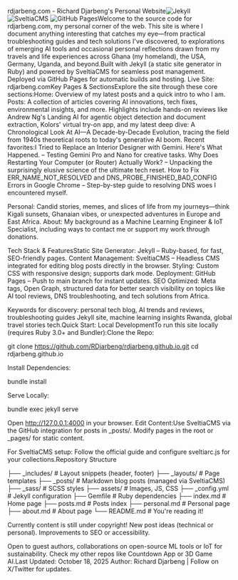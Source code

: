 rdjarbeng.com - Richard Djarbeng's Personal Website![Jekyll](https://jekyllrb.com/img/logo-2x.png) ![SveltiaCMS](https://github.com/sveltia/sveltia-cms/raw/main/media/logo.svg) ![GitHub Pages](https://github.com/github/docs/blob/main/assets/cb-24/images/projects/github-pages-badge.svg)Welcome to the source code for rdjarbeng.com, my personal corner of the web. This site is where I document anything interesting that catches my eye—from practical troubleshooting guides and tech solutions I've discovered, to explorations of emerging AI tools and occasional personal reflections drawn from my travels and life experiences across Ghana (my homeland), the USA, Germany, Uganda, and beyond.Built with Jekyll (a static site generator in Ruby) and powered by SveltiaCMS for seamless post management. Deployed via GitHub Pages for automatic builds and hosting. Live Site: rdjarbeng.comKey Pages & SectionsExplore the site through these core sections:Home: Overview of my latest posts and a quick intro to who I am.
Posts: A collection of articles covering AI innovations, tech fixes, environmental insights, and more. Highlights include hands-on reviews like Andrew Ng's Landing AI for agentic object detection and document extraction, Kolors' virtual try-on app, and my latest deep dive: A Chronological Look At AI—A Decade-by-Decade Evolution, tracing the field from 1940s theoretical roots to today's generative AI boom. Recent favorites:I Tried to Replace an Interior Designer with Gemini. Here's What Happened. – Testing Gemini Pro and Nano for creative tasks.
Why Does Restarting Your Computer (or Router) Actually Work? – Unpacking the surprisingly elusive science of the ultimate tech reset.
How to Fix ERR_NAME_NOT_RESOLVED and DNS_PROBE_FINISHED_BAD_CONFIG Errors in Google Chrome – Step-by-step guide to resolving DNS woes I encountered myself.

Personal: Candid stories, memes, and slices of life from my journeys—think Kigali sunsets, Ghanaian vibes, or unexpected adventures in Europe and East Africa.
About: My background as a Machine Learning Engineer & IoT Specialist, including ways to contact me or support my work through donations.

Tech Stack & FeaturesStatic Site Generator: Jekyll – Ruby-based, for fast, SEO-friendly pages.
Content Management: SveltiaCMS – Headless CMS integrated for editing blog posts directly in the browser.
Styling: Custom CSS with responsive design; supports dark mode.
Deployment: GitHub Pages – Push to main branch for instant updates.
SEO Optimized: Meta tags, Open Graph, structured data for better search visibility on topics like AI tool reviews, DNS troubleshooting, and tech solutions from Africa.

Keywords for discovery: personal tech blog, AI trends and reviews, troubleshooting guides Jekyll site, machine learning insights Rwanda, global travel stories tech.Quick Start: Local DevelopmentTo run this site locally (requires Ruby 3.0+ and Bundler):Clone the Repo:

git clone https://github.com/RDjarbeng/rdjarbeng.github.io.git
cd rdjarbeng.github.io

Install Dependencies:

bundle install

Serve Locally:

bundle exec jekyll serve

Open http://127.0.0.1:4000 in your browser.
Edit Content:Use SveltiaCMS via the GitHub integration for posts in _posts/.
Modify pages in the root or _pages/ for static content.

For SveltiaCMS setup: Follow the official guide and configure sveltiarc.js for your collections.Repository Structure

├── _includes/      # Layout snippets (header, footer)
├── _layouts/       # Page templates
├── _posts/         # Markdown blog posts (managed via SveltiaCMS)
├── _sass/          # SCSS styles
├── assets/         # Images, JS, CSS
├── _config.yml     # Jekyll configuration
├── Gemfile         # Ruby dependencies
├── index.md        # Home page
├── posts.md        # Posts index
├── personal.md     # Personal page
├── about.md        # About page
└── README.md       # You're reading it!

Currently content is still under copyright! 
New post ideas (technical or personal).
Improvements to SEO or accessibility.

Open to guest authors, collaborations  on open-source ML tools or IoT for sustainability. Check my other repos like Countdown App or 3D Game AI.Last Updated: October 18, 2025
Author: Richard Djarbeng | Follow on X/Twitter for updates.


